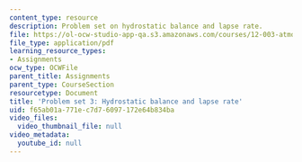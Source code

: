 ```yaml
---
content_type: resource
description: Problem set on hydrostatic balance and lapse rate.
file: https://ol-ocw-studio-app-qa.s3.amazonaws.com/courses/12-003-atmosphere-ocean-and-climate-dynamics-fall-2008/f65ab01a771ec7d76097172e64b834ba_homework3.pdf
file_type: application/pdf
learning_resource_types:
- Assignments
ocw_type: OCWFile
parent_title: Assignments
parent_type: CourseSection
resourcetype: Document
title: 'Problem set 3: Hydrostatic balance and lapse rate'
uid: f65ab01a-771e-c7d7-6097-172e64b834ba
video_files:
  video_thumbnail_file: null
video_metadata:
  youtube_id: null
---
```

